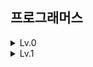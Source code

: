 ## 프로그래머스

<details>
  <summary>Lv.0</summary>

- [n의 배수](0/181937.md)
- [공배수](0/181936.md)
- [문자열의 앞의 n글자](0/181907.md)
- [문자 리스트를 문자열로 변환하기](0/181941.md)
    - `StringBuilder`
- [대문자로 바꾸기](0/181877.md)
- [flag에 따라 다른 값 반환하기](0/181933.md)
- [n 번째 원소부터](0/181892.md)
    - `Arrays.copyOf()`, `Arrays.copyOfRange()`
- [두 수의 연산값 비교하기](0/181938.md)
- [rny_string](0/181863.md)
    - `replaceAll()`
- [문자열 붙여서 출력하기](0/181946.md)
    - StringBuilder 사용 이유 정리
- [카운트 업](0/181920.md)
- [x 사이의 개수](0/181867.md)
    - Java 8의 Stream API를 활용
- [소문자로 바꾸기](0/181876.md)
- [a와 b 출력하기](0/181951.md)
- [이어 붙인 수](0/181928.md)
- [181901. 배열 만들기 1](0/181901. 배열 만들기 1/배열 만들기 1.java)
- [181950. 문자열 반복해서 출력하기](0/181950. 문자열 반복해서 출력하기/문자열 반복해서 출력하기.java)
- [181889. n 번째 원소까지](0/181889. n 번째 원소까지/n 번째 원소까지.java)
- [181878. 원하는 문자열 찾기](0/181878. 원하는 문자열 찾기/원하는 문자열 찾기.java)
- [181849. 문자열 겹쳐쓰기](0/181943. 문자열 겹쳐쓰기/문자열 겹쳐쓰기.java)
- [181843. 대소문자 바꿔서 출력하기](0/181949. 대소문자 바꿔서 출력하기/대소문자 바꿔서 출력하기.java)
</details>

<details>
  <summary>Lv.1</summary>

- [12912. 두 정수 사이의 합](1/12912. 두 정수 사이의 합/두 정수 사이의 합.java)
</details>
